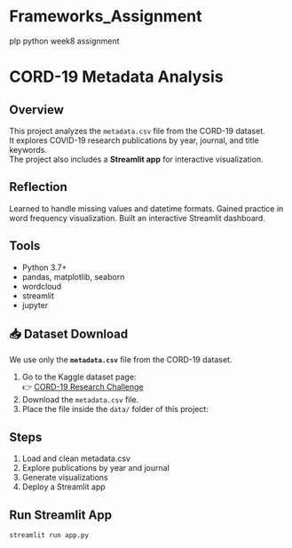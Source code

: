 # Frameworks_Assignment
plp python week8 assignment
# CORD-19 Metadata Analysis

## Overview
This project analyzes the `metadata.csv` file from the CORD-19 dataset.  
It explores COVID-19 research publications by year, journal, and title keywords.  
The project also includes a **Streamlit app** for interactive visualization.

## Reflection
Learned to handle missing values and datetime formats.
Gained practice in word frequency visualization.
Built an interactive Streamlit dashboard.

## Tools
- Python 3.7+
- pandas, matplotlib, seaborn
- wordcloud
- streamlit
- jupyter

## 📥 Dataset Download
We use only the **`metadata.csv`** file from the CORD-19 dataset.
1. Go to the Kaggle dataset page:  
   👉 [CORD-19 Research Challenge](https://www.kaggle.com/allen-institute-for-ai/CORD-19-research-challenge)
2. Download the `metadata.csv` file.
3. Place the file inside the `data/` folder of this project:

## Steps
1. Load and clean metadata.csv
2. Explore publications by year and journal
3. Generate visualizations
4. Deploy a Streamlit app

## Run Streamlit App
```bash
streamlit run app.py

